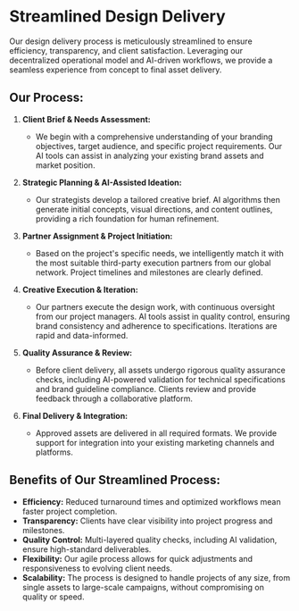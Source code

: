 # Streamlined Design Delivery

Our design delivery process is meticulously streamlined to ensure efficiency, transparency, and client satisfaction. Leveraging our decentralized operational model and AI-driven workflows, we provide a seamless experience from concept to final asset delivery.

## Our Process:

1.  **Client Brief & Needs Assessment:**
    *   We begin with a comprehensive understanding of your branding objectives, target audience, and specific project requirements. Our AI tools can assist in analyzing your existing brand assets and market position.

2.  **Strategic Planning & AI-Assisted Ideation:**
    *   Our strategists develop a tailored creative brief. AI algorithms then generate initial concepts, visual directions, and content outlines, providing a rich foundation for human refinement.

3.  **Partner Assignment & Project Initiation:**
    *   Based on the project's specific needs, we intelligently match it with the most suitable third-party execution partners from our global network. Project timelines and milestones are clearly defined.

4.  **Creative Execution & Iteration:**
    *   Our partners execute the design work, with continuous oversight from our project managers. AI tools assist in quality control, ensuring brand consistency and adherence to specifications. Iterations are rapid and data-informed.

5.  **Quality Assurance & Review:**
    *   Before client delivery, all assets undergo rigorous quality assurance checks, including AI-powered validation for technical specifications and brand guideline compliance. Clients review and provide feedback through a collaborative platform.

6.  **Final Delivery & Integration:**
    *   Approved assets are delivered in all required formats. We provide support for integration into your existing marketing channels and platforms.

## Benefits of Our Streamlined Process:

*   **Efficiency:** Reduced turnaround times and optimized workflows mean faster project completion.
*   **Transparency:** Clients have clear visibility into project progress and milestones.
*   **Quality Control:** Multi-layered quality checks, including AI validation, ensure high-standard deliverables.
*   **Flexibility:** Our agile process allows for quick adjustments and responsiveness to evolving client needs.
*   **Scalability:** The process is designed to handle projects of any size, from single assets to large-scale campaigns, without compromising on quality or speed.